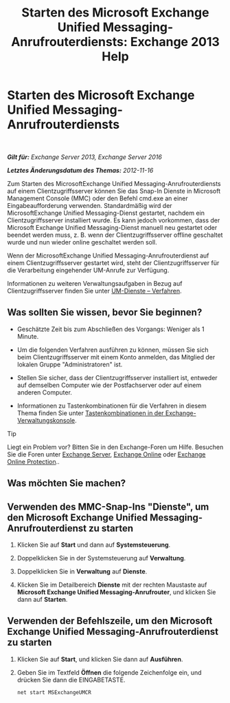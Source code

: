﻿---
title: 'Starten des Microsoft Exchange Unified Messaging-Anrufrouterdiensts: Exchange 2013 Help'
TOCTitle: Starten des Microsoft Exchange Unified Messaging-Anrufrouterdiensts
ms:assetid: 8b7e1a4c-87b3-4477-a95f-6b41cf2d38f0
ms:mtpsurl: https://technet.microsoft.com/de-de/library/JJ673542(v=EXCHG.150)
ms:contentKeyID: 50554855
ms.date: 04/24/2018
mtps_version: v=EXCHG.150
ms.translationtype: HT
---

# Starten des Microsoft Exchange Unified Messaging-Anrufrouterdiensts

 

_**Gilt für:** Exchange Server 2013, Exchange Server 2016_

_**Letztes Änderungsdatum des Themas:** 2012-11-16_

Zum Starten des MicrosoftExchange Unified Messaging-Anrufrouterdiensts auf einem Clientzugriffsserver können Sie das Snap-In Dienste in Microsoft Management Console (MMC) oder den Befehl cmd.exe an einer Eingabeaufforderung verwenden. Standardmäßig wird der MicrosoftExchange Unified Messaging-Dienst gestartet, nachdem ein Clientzugriffsserver installiert wurde. Es kann jedoch vorkommen, dass der Microsoft Exchange Unified Messaging-Dienst manuell neu gestartet oder beendet werden muss, z. B. wenn der Clientzugriffsserver offline geschaltet wurde und nun wieder online geschaltet werden soll.

Wenn der MicrosoftExchange Unified Messaging-Anrufrouterdienst auf einem Clientzugriffsserver gestartet wird, steht der Clientzugriffsserver für die Verarbeitung eingehender UM-Anrufe zur Verfügung.

Informationen zu weiteren Verwaltungsaufgaben in Bezug auf Clientzugriffsserver finden Sie unter [UM-Dienste – Verfahren](um-services-procedures-exchange-2013-help.md).

## Was sollten Sie wissen, bevor Sie beginnen?

  - Geschätzte Zeit bis zum Abschließen des Vorgangs: Weniger als 1 Minute.

  - Um die folgenden Verfahren ausführen zu können, müssen Sie sich beim Clientzugriffsserver mit einem Konto anmelden, das Mitglied der lokalen Gruppe "Administratoren" ist.

  - Stellen Sie sicher, dass der Clientzugriffsserver installiert ist, entweder auf demselben Computer wie der Postfachserver oder auf einem anderen Computer.

  - Informationen zu Tastenkombinationen für die Verfahren in diesem Thema finden Sie unter [Tastenkombinationen in der Exchange-Verwaltungskonsole](keyboard-shortcuts-in-the-exchange-admin-center-exchange-online-protection-help.md).


> [!TIP]
> Liegt ein Problem vor? Bitten Sie in den Exchange-Foren um Hilfe. Besuchen Sie die Foren unter <A href="https://go.microsoft.com/fwlink/p/?linkid=60612">Exchange Server</A>, <A href="https://go.microsoft.com/fwlink/p/?linkid=267542">Exchange Online</A> oder <A href="https://go.microsoft.com/fwlink/p/?linkid=285351">Exchange Online Protection</A>..



## Was möchten Sie machen?

## Verwenden des MMC-Snap-Ins "Dienste", um den Microsoft Exchange Unified Messaging-Anrufrouterdienst zu starten

1.  Klicken Sie auf **Start** und dann auf **Systemsteuerung**.

2.  Doppelklicken Sie in der Systemsteuerung auf **Verwaltung**.

3.  Doppelklicken Sie in **Verwaltung** auf **Dienste**.

4.  Klicken Sie im Detailbereich **Dienste** mit der rechten Maustaste auf **Microsoft Exchange Unified Messaging-Anrufrouter**, und klicken Sie dann auf **Starten**.

## Verwenden der Befehlszeile, um den Microsoft Exchange Unified Messaging-Anrufrouterdienst zu starten

1.  Klicken Sie auf **Start**, und klicken Sie dann auf **Ausführen**.

2.  Geben Sie im Textfeld **Öffnen** die folgende Zeichenfolge ein, und drücken Sie dann die EINGABETASTE.
    
        net start MSExchangeUMCR

